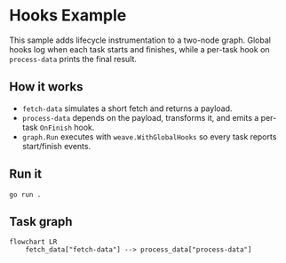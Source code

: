 # Hooks Example

This sample adds lifecycle instrumentation to a two-node graph. Global hooks log when each task starts and finishes, while a per-task hook on `process-data` prints the final result.

## How it works
- `fetch-data` simulates a short fetch and returns a payload.
- `process-data` depends on the payload, transforms it, and emits a per-task `OnFinish` hook.
- `graph.Run` executes with `weave.WithGlobalHooks` so every task reports start/finish events.

## Run it

```shell
go run .
```

## Task graph

```mermaid
flowchart LR
    fetch_data["fetch-data"] --> process_data["process-data"]
```

